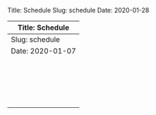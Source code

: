 Title: Schedule
Slug: schedule
Date: 2020-01-28


|Title: Schedule|
|-----|
|Slug: schedule|
|Date: 2020-01-07|
||
||
||Week|Lecture (Tuesday)|Lecture (Thursday)|Assignment (R:release - D:due)||
||-----|-----|-----|-----||
||1|[Lecture 1: Introduction]({filename}/lectures/lecture1/index.md)|[Set up]({filename}/resources/resource1/index.md)|No assignment|||
||2|[Lecture 2: 	Virtual Environments| Virtual Boxes| and Containers]({filename}/lectures/lecture2/index.md)|[Reading Discussion 1]({filename}/readings/reading1/index.md)|R:EX1|||
||3|[Lecture 3: Kubernetes]({filename}/lectures/lecture3/index.md)|[Reading Discussion 2]({filename}/readings/reading2/index.md)|R:EX2 - D:EX1|||
||4|[Lecture 4: Dask]({filename}/lectures/lecture4/index.md)|[Reading Discussion 3]({filename}/readings/reading3/index.md)|R:EX3 - D:EX2|||
||5|[Practicum: Practicum 1]({filename}/practicums/practicum1/index.md)|[Practicum: Practicum 1]({filename}/practicums/practicum1/index.md)|No assignment|||
||6|[Lecture 5: Intro to Transfer Learning: Basic Transfer Learning and SOTA Models]({filename}/lectures/lecture5/index.md)|[Reading Discussion 4]({filename}/readings/reading4/index.md)|R:EX4 - D:EX3|||
||7|[Lecture 6: Transfer Learning across Tasks]({filename}/lectures/lecture6/index.md)|[Reading Discussion 5]({filename}/readings/reading5/index.md)|R:EX5 - D:EX4|||
||8|[Lecture 7: Distillation and Compression]({filename}/lectures/lecture7/index.md)|[Reading Discussion 6]({filename}/readings/reading6/index.md)|R:EX6 - D:EX5|||
||9|[Practicum: Practicum 2]({filename}/practicums/practicum2/index.md)|[Practicum: Practicum 2]({filename}/practicums/practicum2/index.md)|No assignment|||
||10|[Lecture 8: Introduction and Overview of Viz for Deep Models]({filename}/lectures/lecture8/index.md)|[Reading Discussion 7]({filename}/readings/reading7/index.md)|R:EX7 - D:EX6|||
||11|[Lecture 9: Convolutional Neural Networks for Image Data]({filename}/lectures/lecture9/index.md)|[Reading Discussion 8]({filename}/readings/reading8/index.md)|R:EX8 - D:EX7|||
||12|[Lecture 10: Recurrent Neural Networks for Text Data]({filename}/lectures/lecture10/index.md)|[Reading Discussion 9]({filename}/readings/reading9/index.md)|R:EX9 - D:EX8|||
||13|[Practicum: Practicum 3]({filename}/practicums/practicum3/index.md)|[Practicum: Practicum 3]({filename}/practicums/practicum3/index.md)|No assignment|||
||14|[Project]({filename}/projects/project1/index.md)|[Project]({filename}/projects/project1/index.md)|No assignment|||
||15|[Project]({filename}/projects/project1/index.md)|[Project]({filename}/projects/project1/index.md)|No assignment|||
